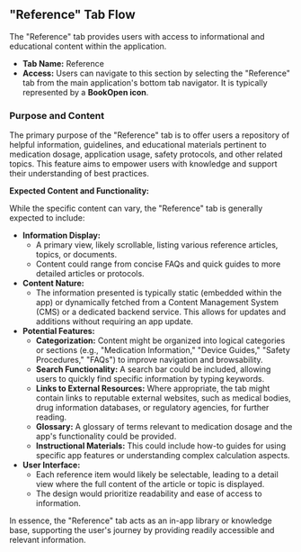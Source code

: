 ## "Reference" Tab Flow

The "Reference" tab provides users with access to informational and educational content within the application.

*   **Tab Name:** Reference
*   **Access:** Users can navigate to this section by selecting the "Reference" tab from the main application's bottom tab navigator. It is typically represented by a **BookOpen icon**.

### Purpose and Content

The primary purpose of the "Reference" tab is to offer users a repository of helpful information, guidelines, and educational materials pertinent to medication dosage, application usage, safety protocols, and other related topics. This feature aims to empower users with knowledge and support their understanding of best practices.

**Expected Content and Functionality:**

While the specific content can vary, the "Reference" tab is generally expected to include:

*   **Information Display:**
    *   A primary view, likely scrollable, listing various reference articles, topics, or documents.
    *   Content could range from concise FAQs and quick guides to more detailed articles or protocols.
*   **Content Nature:**
    *   The information presented is typically static (embedded within the app) or dynamically fetched from a Content Management System (CMS) or a dedicated backend service. This allows for updates and additions without requiring an app update.
*   **Potential Features:**
    *   **Categorization:** Content might be organized into logical categories or sections (e.g., "Medication Information," "Device Guides," "Safety Procedures," "FAQs") to improve navigation and browsability.
    *   **Search Functionality:** A search bar could be included, allowing users to quickly find specific information by typing keywords.
    *   **Links to External Resources:** Where appropriate, the tab might contain links to reputable external websites, such as medical bodies, drug information databases, or regulatory agencies, for further reading.
    *   **Glossary:** A glossary of terms relevant to medication dosage and the app's functionality could be provided.
    *   **Instructional Materials:** This could include how-to guides for using specific app features or understanding complex calculation aspects.
*   **User Interface:**
    *   Each reference item would likely be selectable, leading to a detail view where the full content of the article or topic is displayed.
    *   The design would prioritize readability and ease of access to information.

In essence, the "Reference" tab acts as an in-app library or knowledge base, supporting the user's journey by providing readily accessible and relevant information.
